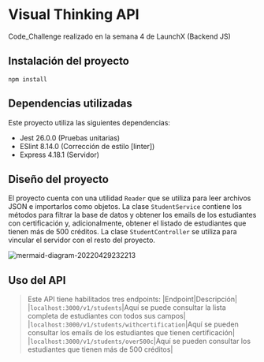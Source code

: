 # Visual Thinking API

Code_Challenge realizado en la semana 4 de LaunchX (Backend JS)

## Instalación del proyecto

```
npm install
```
## Dependencias utilizadas

Este proyecto utiliza las siguientes dependencias:
- Jest 26.0.0 (Pruebas unitarias)
- ESlint 8.14.0 (Corrección de estilo [linter])
- Express 4.18.1 (Servidor)

## Diseño del proyecto

El proyecto cuenta con una utilidad `Reader` que se utiliza para leer archivos JSON e importarlos como objetos. La clase `StudentService` contiene los métodos para filtrar la base de datos y obtener los emails de los estudiantes con certificación y, adicionalmente, obtener el listado de estudiantes que tienen más de 500 créditos. La clase `StudentController` se utiliza para vincular el servidor con el resto del proyecto.

![mermaid-diagram-20220429232213](https://user-images.githubusercontent.com/99144135/166090751-53bd3f4b-0777-492a-bbf7-f639371a5e88.png)

## Uso del API

>Este API tiene habilitados tres endpoints:
|Endpoint|Descripción|
|`localhost:3000/v1/students`|Aquí se puede consultar la lista completa de estudiantes con todos sus campos|
|`localhost:3000/v1/students/withcertification`|Aquí se pueden consultar los emails de los estudiantes que tienen certificación|
|`localhost:3000/v1/students/over500c`|Aquí se pueden consultar los estudiantes que tienen más de 500 créditos|